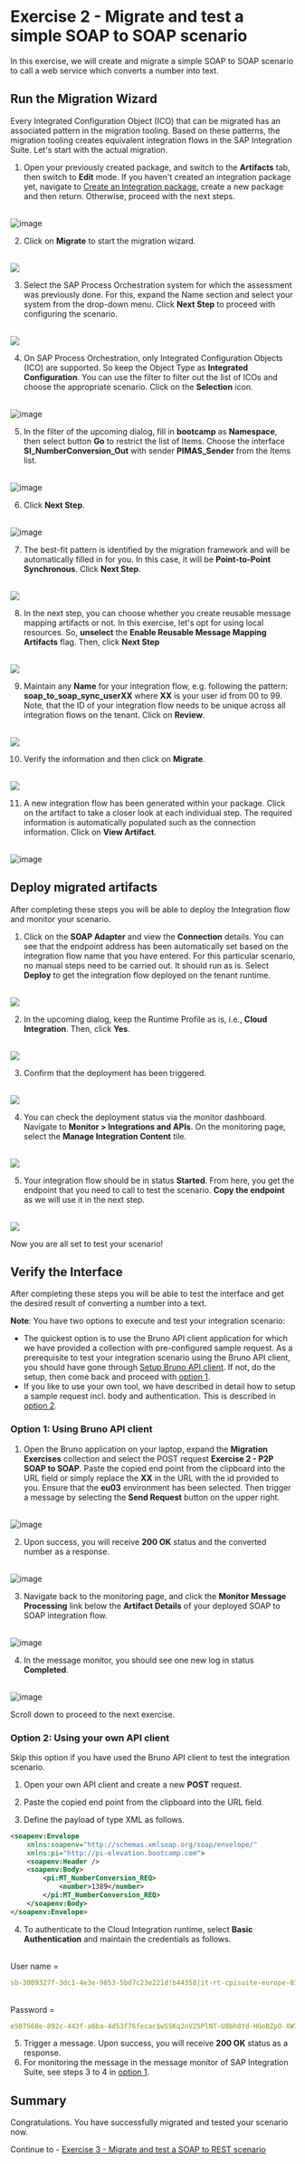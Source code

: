 # Exercise 2 - Migrate and test a simple SOAP to SOAP scenario

In this exercise, we will create and migrate a simple SOAP to SOAP scenario to call a web service which converts a number into text.
  
## Run the Migration Wizard

Every Integrated Configuration Object (ICO) that can be migrated has an associated pattern in the migration tooling. Based on these patterns, the migration tooling creates equivalent integration flows in the SAP Integration Suite. Let's start with the actual migration.

1. Open your previously created package, and switch to the <b>Artifacts</b> tab, then switch to <b>Edit</b> mode. If you haven't created an integration package yet, navigate to [Create an Integration package](/exercises/ex0/#create-an-integration-package), create a new package and then return. Otherwise, proceed with the next steps.

<br>![image](/exercises/ex2/images/EditPackage.png)
   
2. Click on  <b>Migrate</b> to start the migration wizard.

<br>![](/exercises/ex2/images/Migrate.png)
   
3. Select the SAP Process Orchestration system for which the assessment was previously done. For this, expand the Name section and select your system from the drop-down menu. Click <b>Next Step</b> to proceed with configuring the scenario.

<br>![](/exercises/ex2/images/PO_Sys.png)
   
4. On SAP Process Orchestration, only Integrated Configuration Objects (ICO) are supported. So keep the Object Type as **Integrated Configuration**. You can use the filter to filter out the list of ICOs and choose the appropriate scenario. Click on the <b>Selection</b> icon. 

<br>![image](/exercises/ex2/images/ShowFilters.png)

5. In the filter of the upcoming dialog, fill in **bootcamp** as <b>Namespace</b>, then select button **Go** to restrict the list of Items. Choose the interface **SI_NumberConversion_Out** with sender **PIMAS_Sender** from the Items list.

<br>![image](/exercises/ex2/images/ChooseScenario.png)

6. Click <b>Next Step</b>.

<br>![image](/exercises/ex2/images/ChooseScenarioNext.png)

7. The best-fit pattern is identified by the migration framework and will be automatically filled in for you. In this case, it will be **Point-to-Point Synchronous**. Click <b>Next Step</b>.

<br>![](/exercises/ex2/images/P2PSyncPattern.png)

8. In the next step, you can choose whether you create reusable message mapping artifacts or not. In this exercise, let's opt for using local resources. So, **unselect** the **Enable Reusable Message Mapping Artifacts** flag. Then, click <b>Next Step</b>

<br>![](/exercises/ex2/images/NoReusableArtifacts.png)

9. Maintain any **Name** for your integration flow, e.g. following the pattern: **soap_to_soap_sync_userXX** where <b>XX</b> is your user id from 00 to 99. Note, that the ID of your integration flow needs to be unique across all integration flows on the tenant. Click on <b>Review</b>.

<br>![](/exercises/ex2/images/Int_Name_Review.png)
    
10. Verify the information and then click on <b>Migrate</b>.

<br>![](/exercises/ex2/images/Final_Migrate.png)
    
11. A new integration flow has been generated within your package. Click on the artifact to take a closer look at each individual step. The required information is automatically populated such as the connection information. Click on <b>View Artifact</b>.

<br> ![image](/exercises/ex2/images/ViewArtifact.png)


## Deploy migrated artifacts

After completing these steps you will be able to deploy the Integration flow and monitor your scenario.
    
1.  Click on the <b>SOAP Adapter</b> and view the <b>Connection</b> details. You can see that the endpoint address has been automatically set based on the integration flow name that you have entered. For this particular scenario, no manual steps need to be carried out. It should run as is. Select <b>Deploy</b> to get the integration flow deployed on the tenant runtime.

<br>![](/exercises/ex2/images/Open_Iflow.png)
    
2. In the upcoming dialog, keep the Runtime Profile as is, i.e., **Cloud Integration**. Then, click **Yes**.

<br>![](/exercises/ex2/images/Deploy_Con.png)

3. Confirm that the deployment has been triggered.

<br>![](/exercises/ex2/images/Deploy_Con2.png)
  
4. You can check the deployment status via the monitor dashboard. Navigate to <b>Monitor > Integrations and APIs</b>. On the monitoring page, select the <b>Manage Integration Content</b> tile.

<br>![](/exercises/ex2/images/ManageIntContentTile.png)
   
5. Your integration flow should be in status <b>Started</b>. From here, you get the endpoint that you need to call to test the scenario. <b>Copy the endpoint</b> as we will use it in the next step.

<br>![](/exercises/ex2/images/Copy_endpoint.png)
   
Now you are all set to test your scenario!

## Verify the Interface

After completing these steps you will be able to test the interface and get the desired result of converting a number into a text.

**Note**: You have two options to execute and test your integration scenario:
- The quickest option is to use the Bruno API client application for which we have provided a collection with pre-configured sample request. As a prerequisite to test your integration scenario using the Bruno API client, you should have gone through [Setup Bruno API client](../ex0#setup-bruno-api-client/). If not, do the setup, then come back and proceed with [option 1](#option-1-using-bruno-api-client).
- If you like to use your own tool, we have described in detail how to setup a sample request incl. body and authentication. This is described in [option 2](#option-2-using-your-own-api-client).

### Option 1: Using Bruno API client

1. Open the Bruno application on your laptop, expand the **Migration Exercises** collection and select the POST request **Exercise 2 - P2P SOAP to SOAP**. Paste the copied end point from the clipboard into the URL field or simply replace the **XX** in the URL with the id provided to you. Ensure that the **eu03** environment has been selected. Then trigger a message by selecting the **Send Request** button on the upper right.

<br>![image](/exercises/ex2/images/Bruno_SendRequest.png)  

2. Upon success, you will receive **200 OK** status and the converted number as a response.

<br>![image](/exercises/ex2/images/Bruno_SendRequest_Successful.png) 

3. Navigate back to the monitoring page, and click the **Monitor Message Processing** link below the **Artifact Details** of your deployed SOAP to SOAP integration flow.

<br>![image](/exercises/ex2/images/Monitoring_Navigate_To_MPL.png)

4. In the message monitor, you should see one new log in status **Completed**.

<br>![image](/exercises/ex2/images/Monitoring_MPL_Completed.png)

Scroll down to proceed to the next exercise.

### Option 2: Using your own API client

Skip this option if you have used the Bruno API client to test the integration scenario.

1. Open your own API client and create a new **POST** request.

2. Paste the copied end point from the clipboard into the URL field.

3. Define the payload of type XML as follows.

```xml
<soapenv:Envelope
    xmlns:soapenv="http://schemas.xmlsoap.org/soap/envelope/"
    xmlns:pi="http://pi-elevation.bootcamp.com">
    <soapenv:Header />
    <soapenv:Body>
        <pi:MT_NumberConversion_REQ>
            <number>1389</number>
        </pi:MT_NumberConversion_REQ>
    </soapenv:Body>
</soapenv:Envelope>
```

4. To authenticate to the Cloud Integration runtime, select **Basic Authentication** and maintain the credentials as follows.

<br>User name =
```yaml
sb-3009327f-3dc1-4e3e-9853-5bd7c23e221d!b44358|it-rt-cpisuite-europe-03!b18631
```
<br>Password = 
```yaml 
e507568e-892c-443f-a6ba-4d53f76fecac$wS5Kq2nV25PlNT-U8bh8Yd-HGoBZpO-XW7Za9X3URE0=
```

5.	Trigger a message. Upon success, you will receive **200 OK** status as a response.
6.	For monitoring the message in the message monitor of SAP Integration Suite, see steps 3 to 4 in [option 1](#option-1-using-bruno-api-client).

## Summary

Congratulations. You have successfully migrated and tested your scenario now.

Continue to - [Exercise 3 - Migrate and test a SOAP to REST scenario](../ex3/README.md)

